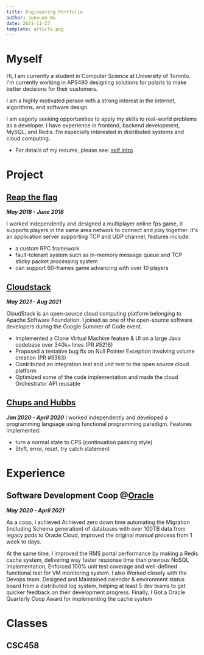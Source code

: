 ```yaml
---
title: Engineering Portfolio
author: Junxuan Wu
date: 2021-11-27
template: article.pug
---
```


# Myself

Hi, I am currently a student in Computer Science at University of Toronto. I'm currently working in APS490 designing solutions for polaris to make better decisions for their customers.

I am a highly motivated person with a strong interest in the internet, algorithms, and software design.

I am eagerly seeking opportunities to apply my skills to real-world problems as a developer. I have experience in frontend, backend development, MySQL, and Redis. I’m especially interested in distributed systems and cloud computing.

* For details of my resume, please see: [self intro](/articles/introduction/)

# Project

## [Reap the flag](https://github.com/atrocitytheme/Reap-the-flag)

***May 2018 - June 2018***

I worked independently and designed a multiplayer online fps game, it supports players in the same area network to connect and play together. It's an application server supporting TCP and UDP channel, features include: 
* a custom RPC framework
* fault-tolerant system such as in-memory message queue and TCP sticky
packet processing system
* can support 60-frames game advancing with over 10 players

## [Cloudstack](https://github.com/atrocitytheme/cloudstack)
***May 2021 - Aug 2021***

CloudStack is an open-source cloud computing platform belonging to Apache Software Foundation.
I joined as one of the open-source software developers during the Google Summer of Code event.
* Implemented a Clone Virtual Machine feature & UI on a large Java codebase over 340k+ lines (PR #5216)
* Proposed a tentative bug fix on Null Pointer Exception involving volume creation (PR #5383)
* Contributed an integration test and unit test to the open source cloud platform
* Optimized some of the code implementation and made the cloud Orchestrator API reusable

## [Chups and Hubbs](https://github.com/atrocitytheme/Chups-Hubbub)
***Jan 2020 - April 2020***
I worked independently and developed a programming language using functional programming paradigm.
Features implemented: 
* turn a normal state to CPS (continuation passing style)
* Shift, error, reset, try catch statement 

# Experience
## Software Development Coop @[Oracle](https://www.oracle.com/ca-en/index.html)
***May 2020 - April 2021***

As a coop, I achieved Achieved zero down time automating the Migration (including Schema generation) of databases with
over 100TB data from legacy pods to Oracle Cloud, improved the original manual process from 1 week to
days. 

At the same time, I improved the RMS portal performance by making a Redis cache system, delivering way faster response
time than previous NoSQL implementation, Enforced 100% unit test coverage and well-defined functional test for VM monitoring system. I also Worked closely with the Devops team. Designed and Maintained calendar & environment status board
from a distributed log system, helping at least 5 dev teams to get quicker feedback on their development
progress. Finally, I Got a Oracle Quarterly Coop Award for implementing the cache system

# Classes
## CSC458
